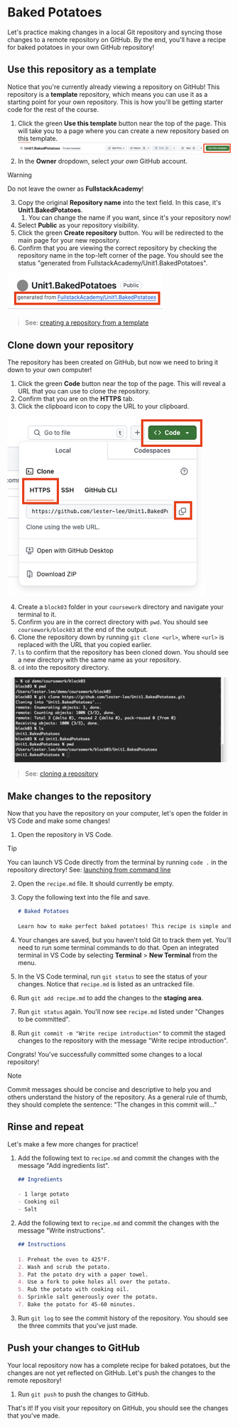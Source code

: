 # Baked Potatoes

Let's practice making changes in a local Git repository and syncing those changes to a remote repository on GitHub. By the end, you'll have a recipe for baked potatoes in your own GitHub repository!

## Use this repository as a template

Notice that you're currently already viewing a repository on GitHub! This repository is a **template** repository, which means you can use it as a starting point for your own repository. This is how you'll be getting starter code for the rest of the course.

1. Click the green **Use this template** button near the top of the page. This will take you to a page where you can create a new repository based on this template.
   ![](/images/01-use_this_template.png)
2. In the **Owner** dropdown, select _your own_ GitHub account.

> [!WARNING]
> Do not leave the owner as **FullstackAcademy**!

3. Copy the original **Repository name** into the text field. In this case, it's **Unit1.BakedPotatoes**.
   1. You can change the name if you want, since it's your repository now!
4. Select **Public** as your repository visibility.
5. Click the green **Create repository** button. You will be redirected to the main page for your new repository.
6. Confirm that you are viewing the correct repository by checking the repository name in the top-left corner of the page. You should see the status "generated from FullstackAcademy/Unit1.BakedPotatoes".

![](/images/02-generated_from.png)

> See: [creating a repository from a template](https://docs.github.com/en/repositories/creating-and-managing-repositories/creating-a-repository-from-a-template#creating-a-repository-from-a-template)

## Clone down your repository

The repository has been created on GitHub, but now we need to bring it down to your own computer!

1. Click the green **Code** button near the top of the page. This will reveal a URL that you can use to clone the repository.
2. Confirm that you are on the **HTTPS** tab.
3. Click the clipboard icon to copy the URL to your clipboard.

![](/images/03-clone_url.png)

4. Create a `block03` folder in your `coursework` directory and navigate your terminal to it.
5. Confirm you are in the correct directory with `pwd`. You should see `coursework/block03` at the end of the output.
6. Clone the repository down by running `git clone <url>`, where `<url>` is replaced with the URL that you copied earlier.
7. `ls` to confirm that the repository has been cloned down. You should see a new directory with the same name as your repository.
8. `cd` into the repository directory.

![](images/04-clone.png)

> See: [cloning a repository](https://docs.github.com/en/repositories/creating-and-managing-repositories/cloning-a-repository#cloning-a-repository)

## Make changes to the repository

Now that you have the repository on your computer, let's open the folder in VS Code and make some changes!

1. Open the repository in VS Code.

> [!TIP]
>
> You can launch VS Code directly from the terminal by running `code .` in the repository directory!
> See: [launching from command line ](https://code.visualstudio.com/docs/editor/command-line#_launching-from-command-line)

2. Open the `recipe.md` file. It should currently be empty.
3. Copy the following text into the file and save.

   ```md
   # Baked Potatoes

   Learn how to make perfect baked potatoes! This recipe is simple and delicious.
   ```

4. Your changes are saved, but you haven't told Git to track them yet. You'll need to run some terminal commands to do that. Open an integrated terminal in VS Code by selecting **Terminal** > **New Terminal** from the menu.
5. In the VS Code terminal, run `git status` to see the status of your changes. Notice that `recipe.md` is listed as an untracked file.
6. Run `git add recipe.md` to add the changes to the **staging area**.
7. Run `git status` again. You'll now see `recipe.md` listed under "Changes to be committed".
8. Run `git commit -m "Write recipe introduction"` to commit the staged changes to the repository with the message "Write recipe introduction".

Congrats! You've successfully committed some changes to a local repository!

> [!NOTE]
> Commit messages should be concise and descriptive to help you and others understand the history of the repository. As a general rule of thumb, they should complete the sentence: "The changes in this commit will..."

## Rinse and repeat

Let's make a few more changes for practice!

1. Add the following text to `recipe.md` and commit the changes with the message "Add ingredients list".

   ```md
   ## Ingredients

   - 1 large potato
   - Cooking oil
   - Salt
   ```

2. Add the following text to `recipe.md` and commit the changes with the message "Write instructions".

   ```md
   ## Instructions

   1. Preheat the oven to 425°F.
   2. Wash and scrub the potato.
   3. Pat the potato dry with a paper towel.
   4. Use a fork to poke holes all over the potato.
   5. Rub the potato with cooking oil.
   6. Sprinkle salt generously over the potato.
   7. Bake the potato for 45-60 minutes.
   ```

3. Run `git log` to see the commit history of the repository. You should see the three commits that you've just made.

## Push your changes to GitHub

Your local repository now has a complete recipe for baked potatoes, but the changes are not yet reflected on GitHub. Let's push the changes to the remote repository!

1. Run `git push` to push the changes to GitHub.

That's it! If you visit your repository on GitHub, you should see the changes that you've made.
